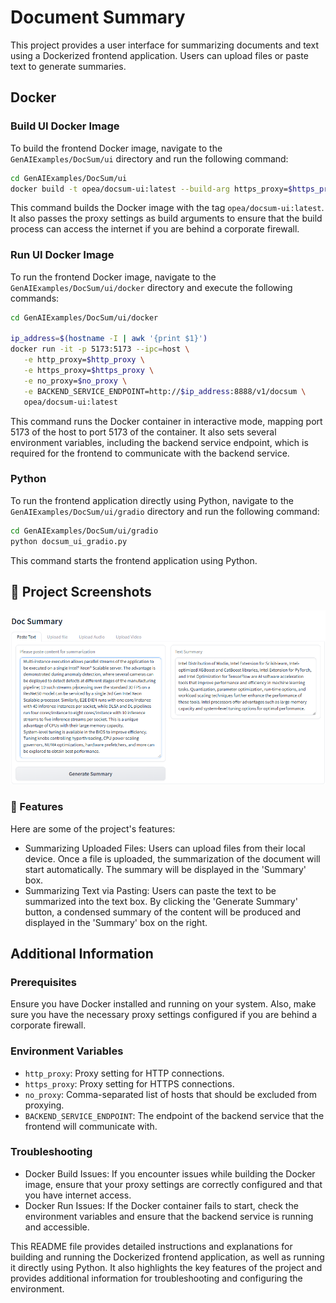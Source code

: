 # Document Summary

This project provides a user interface for summarizing documents and text using a Dockerized frontend application. Users can upload files or paste text to generate summaries.

## Docker

### Build UI Docker Image

To build the frontend Docker image, navigate to the `GenAIExamples/DocSum/ui` directory and run the following command:

```bash
cd GenAIExamples/DocSum/ui
docker build -t opea/docsum-ui:latest --build-arg https_proxy=$https_proxy --build-arg http_proxy=$http_proxy -f docker/Dockerfile .
```

This command builds the Docker image with the tag `opea/docsum-ui:latest`. It also passes the proxy settings as build arguments to ensure that the build process can access the internet if you are behind a corporate firewall.

### Run UI Docker Image

To run the frontend Docker image, navigate to the `GenAIExamples/DocSum/ui/docker` directory and execute the following commands:

```bash
cd GenAIExamples/DocSum/ui/docker

ip_address=$(hostname -I | awk '{print $1}')
docker run -it -p 5173:5173 --ipc=host \
   -e http_proxy=$http_proxy \
   -e https_proxy=$https_proxy \
   -e no_proxy=$no_proxy \
   -e BACKEND_SERVICE_ENDPOINT=http://$ip_address:8888/v1/docsum \
   opea/docsum-ui:latest
```

This command runs the Docker container in interactive mode, mapping port 5173 of the host to port 5173 of the container. It also sets several environment variables, including the backend service endpoint, which is required for the frontend to communicate with the backend service.

### Python
To run the frontend application directly using Python, navigate to the `GenAIExamples/DocSum/ui/gradio` directory and run the following command:

```bash
cd GenAIExamples/DocSum/ui/gradio
python docsum_ui_gradio.py
```

This command starts the frontend application using Python.

## 📸 Project Screenshots

![project-screenshot](../../assets/img/docSum_ui_text.png)

### 🧐 Features

Here are some of the project's features:

- Summarizing Uploaded Files: Users can upload files from their local device. Once a file is uploaded, the summarization of the document will start automatically. The summary will be displayed in the 'Summary' box.
- Summarizing Text via Pasting: Users can paste the text to be summarized into the text box. By clicking the 'Generate Summary' button, a condensed summary of the content will be produced and displayed in the 'Summary' box on the right.

## Additional Information

### Prerequisites

Ensure you have Docker installed and running on your system. Also, make sure you have the necessary proxy settings configured if you are behind a corporate firewall.

### Environment Variables

- `http_proxy`: Proxy setting for HTTP connections.
- `https_proxy`: Proxy setting for HTTPS connections.
- `no_proxy`: Comma-separated list of hosts that should be excluded from proxying.
- `BACKEND_SERVICE_ENDPOINT`: The endpoint of the backend service that the frontend will communicate with.

### Troubleshooting

- Docker Build Issues: If you encounter issues while building the Docker image, ensure that your proxy settings are correctly configured and that you have internet access.
- Docker Run Issues: If the Docker container fails to start, check the environment variables and ensure that the backend service is running and accessible.

This README file provides detailed instructions and explanations for building and running the Dockerized frontend application, as well as running it directly using Python. It also highlights the key features of the project and provides additional information for troubleshooting and configuring the environment.
